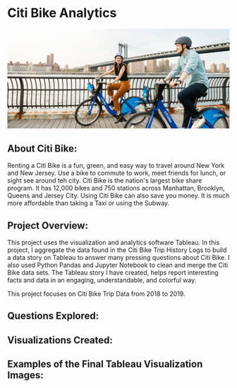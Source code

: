 # Citi Bike Analytics 

![bike_riders](https://github.com/katelynburke/citi_bike_analytics/blob/master/images/citi_bike.png)

## About Citi Bike:
Renting a Citi Bike is a fun, green, and easy way to travel around New York and New Jersey. Use a bike to commute to work, meet friends for lunch, or sight see around teh city. Citi Bike is the nation's largest bike share program. It has 12,000 bikes and 750 stations across Manhattan, Brooklyn, Queens and Jersey City. Using Citi Bike can also save you money. It is much more affordable than taking a Taxi or using the Subway. 


## Project Overview:
This project uses the visualization and analytics software Tableau. In this project, I aggregate the data found in the Citi Bike Trip History Logs to build a data story on Tableau to answer many pressing questions about Citi Bike. I also used Python Pandas and Jupyter Notebook to clean and merge the Citi Bike data sets. The Tableau story I have created, helps report interesting facts and data in an engaging, understandable, and colorful way.

This project focuses on Citi Bike Trip Data from 2018 to 2019.

## Questions Explored:

## Visualizations Created: 

## Examples of the Final Tableau Visualization Images: 

